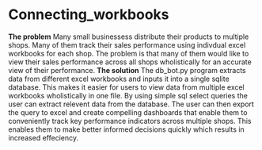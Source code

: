 # Connecting_workbooks
**The problem**
Many small businessess distribute their products to multiple shops. Many of them track their sales performance using indivdual excel workbooks for each shop. The problem is that many of them would like to view their sales performance across all shops wholistically for an accurate view of their performance.
**The solution**
The db_bot.py program extracts data from different excel workbooks and inputs it into a single sqlite database. This makes it easier for users to view data from multiple excel workbooks wholistically in one file. By using simple sql select queries the user can extract relevent data from the database. The user can then export the query to excel and create compelling dashboards that enable them to conveniently track key performance indicators across multiple shops. This enables them to make better informed decisions quickly which results in increased effeciency.
